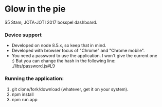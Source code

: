 # Glow in the pie
S5 Stam, JOTA-JOTI 2017 bosspel dashboard.

### Device support
- Developed on node 8.5.x, so keep that in mind.
- Developed with browser focus of "Chrome" and "Chrome mobile".
- You need a password to use the application. I won't give the current one :) But you can change the hash in the following line: [./libs/password.js#L9](https://github.com/Brutusn/GlowInThePie/blob/efae9555268baf88d81ac3300d4e4ca9d1509733/libs/password.js#L9)

### Running the application:
1. git clone/fork/download (whatever, get it on your system).
1. npm install
1. npm run app
